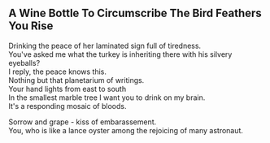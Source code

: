 A Wine Bottle To Circumscribe The Bird Feathers You Rise
--------------------------------------------------------
Drinking the peace of her laminated sign full of tiredness.  
You've asked me what the turkey is inheriting there with his silvery eyeballs?  
I reply, the peace knows this.  
Nothing but that planetarium of writings.  
Your hand lights from east to south  
In the smallest marble tree I want you to drink on my brain.  
It's a responding mosaic of bloods.  
  
Sorrow and grape - kiss of embarassement.  
You, who is like a lance oyster among the rejoicing of many astronaut.  
